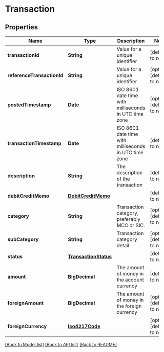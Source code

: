 # Transaction
## Properties

| Name | Type | Description | Notes |
|------------ | ------------- | ------------- | -------------|
| **transactionId** | **String** | Value for a unique identifier | [default to null] |
| **referenceTransactionId** | **String** | Value for a unique identifier | [optional] [default to null] |
| **postedTimestamp** | **Date** | ISO 8601 date time with milliseconds in UTC time zone | [optional] [default to null] |
| **transactionTimestamp** | **Date** | ISO 8601 date time with milliseconds in UTC time zone | [default to null] |
| **description** | **String** | The description of the transaction | [default to null] |
| **debitCreditMemo** | [**DebitCreditMemo**](DebitCreditMemo.md) |  | [default to null] |
| **category** | **String** | Transaction category, preferably MCC or SIC. | [optional] [default to null] |
| **subCategory** | **String** | Transaction category detail | [optional] [default to null] |
| **status** | [**TransactionStatus**](TransactionStatus.md) |  | [default to null] |
| **amount** | **BigDecimal** | The amount of money in the account currency | [default to null] |
| **foreignAmount** | **BigDecimal** | The amount of money in the foreign currency | [optional] [default to null] |
| **foreignCurrency** | [**Iso4217Code**](Iso4217Code.md) |  | [optional] [default to null] |

[[Back to Model list]](../README.md#documentation-for-models) [[Back to API list]](../README.md#documentation-for-api-endpoints) [[Back to README]](../README.md)


